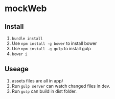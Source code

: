 # mockWeb

## Install

1. `bundle install`
2. Use `npm install -g bower` to install bower
3. Use `npm install -g gulp` to install gulp
4. `bower i`

## Useage

1. assets files are all in app/
2. Run `gulp server` can watch changed files in dev.
3. Run `gulp` can build in dist folder.


